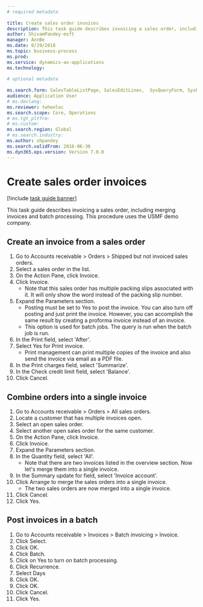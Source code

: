 ```yaml
--- 
# required metadata 
 
title: Create sales order invoices
description: This task guide describes invoicing a sales order, including merging invoices and batch processing. 
author: ShivamPandey-msft
manager: AnnBe 
ms.date: 8/29/2018
ms.topic: business-process 
ms.prod:  
ms.service: dynamics-ax-applications 
ms.technology:  
 
# optional metadata 
 
ms.search.form: SalesTableListPage, SalesEditLines,  SysQueryForm, SysRecurrence   
audience: Application User 
# ms.devlang:  
ms.reviewer: twheeloc
ms.search.scope: Core, Operations 
# ms.tgt_pltfrm:  
# ms.custom:  
ms.search.region: Global
# ms.search.industry: 
ms.author: shpandey
ms.search.validFrom: 2016-06-30 
ms.dyn365.ops.version: Version 7.0.0 
---
```

# Create sales order invoices

[!include [task guide banner](../../includes/task-guide-banner.md)]

This task guide describes invoicing a sales order, including merging invoices and batch processing. This procedure uses the USMF demo company.


## Create an invoice from a sales order
1. Go to Accounts receivable > Orders > Shipped but not invoiced sales orders.
2. Select a sales order in the list. 
3. On the Action Pane, click Invoice.
4. Click Invoice.
    * Note that this sales order has multiple packing slips associated with it. It will only show the word <multiple> instead of the packing slip number.  
5. Expand the Parameters section.
    * Posting must be set to Yes to post the invoice. You can also turn off posting and just print the invoice. However, you can accomplish the same result by creating a proforma invoice instead of an invoice.  
    * This option is used for batch jobs. The query is run when the batch job is run.    
6. In the Print field, select 'After'.
7. Select Yes for Print invoice.
    * Print management can print  multiple copies of the invoice and also send the invoice via email as a PDF file.  
8. In the Print charges field, select 'Summarize'.
9. In the Check credit limit field, select 'Balance'.
10. Click Cancel.

## Combine orders into a single invoice
1. Go to Accounts receivable > Orders > All sales orders.
2. Locate a customer that has multiple invoices open.
3. Select an open sales order.
4. Select another open sales order for the same customer.
5. On the Action Pane, click Invoice.
6. Click Invoice.
7. Expand the Parameters section.
8. In the Quantity field, select 'All'.
    * Note that there are two invoices listed in the overview section. Now let's merge them into a single invoice.  
9. In the Summary update for field, select 'Invoice account'.
10. Click Arrange to merge the sales orders into a single invoice.
    * The two sales orders are now merged into a single invoice.   
11. Click Cancel.
12. Click Yes.

## Post invoices in a batch
1. Go to Accounts receivable > Invoices > Batch invoicing > Invoice.
2. Click Select.
3. Click OK.
4. Click Batch.
5. Click on Yes to turn on batch processing.
6. Click Recurrence.
7. Select Days
8. Click OK.
9. Click OK.
10. Click Cancel.
11. Click Yes.

